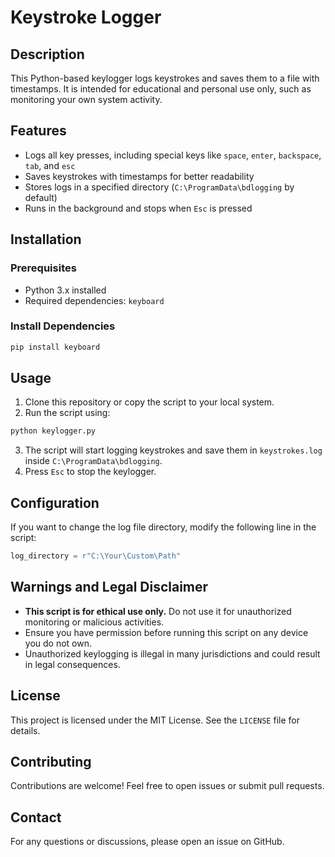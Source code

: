 # Keystroke Logger

## Description
This Python-based keylogger logs keystrokes and saves them to a file with timestamps. It is intended for educational and personal use only, such as monitoring your own system activity.

## Features
- Logs all key presses, including special keys like `space`, `enter`, `backspace`, `tab`, and `esc`
- Saves keystrokes with timestamps for better readability
- Stores logs in a specified directory (`C:\ProgramData\bdlogging` by default)
- Runs in the background and stops when `Esc` is pressed

## Installation
### Prerequisites
- Python 3.x installed
- Required dependencies: `keyboard`

### Install Dependencies
```bash
pip install keyboard
```

## Usage
1. Clone this repository or copy the script to your local system.
2. Run the script using:
```bash
python keylogger.py
```
3. The script will start logging keystrokes and save them in `keystrokes.log` inside `C:\ProgramData\bdlogging`.
4. Press `Esc` to stop the keylogger.

## Configuration
If you want to change the log file directory, modify the following line in the script:
```python
log_directory = r"C:\Your\Custom\Path"
```

## Warnings and Legal Disclaimer
- **This script is for ethical use only.** Do not use it for unauthorized monitoring or malicious activities.
- Ensure you have permission before running this script on any device you do not own.
- Unauthorized keylogging is illegal in many jurisdictions and could result in legal consequences.

## License
This project is licensed under the MIT License. See the `LICENSE` file for details.

## Contributing
Contributions are welcome! Feel free to open issues or submit pull requests.

## Contact
For any questions or discussions, please open an issue on GitHub.

